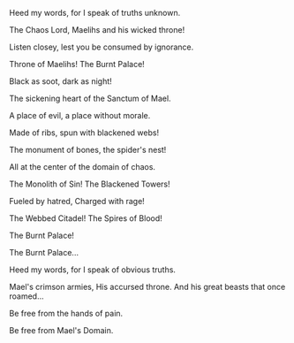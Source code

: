 Heed my words,
for I speak of truths unknown.

The Chaos Lord,
Maelihs and his wicked throne!

Listen closey,
lest you be consumed by ignorance.

Throne of Maelihs!
The Burnt Palace!

Black as soot,
dark as night!

The sickening heart
of the Sanctum of Mael.

A place of evil, a place without morale.

Made of ribs,
spun with blackened webs!

The monument of bones, the spider's nest!

All at the center of the domain of chaos.

The Monolith of Sin!
The Blackened Towers!

Fueled by hatred,
Charged with rage!

The Webbed Citadel!
The Spires of Blood!

The Burnt Palace!

The Burnt Palace...

Heed my words,
for I speak of obvious truths.

Mael's crimson armies,
His accursed throne.
And his great beasts that once roamed...

Be free from the hands of pain.

Be free from Mael's Domain.